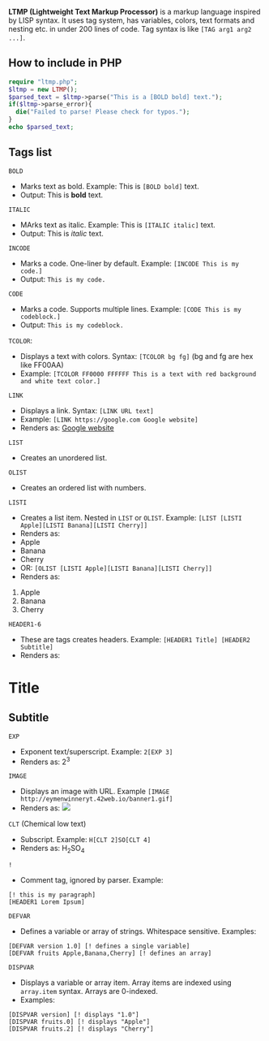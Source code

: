 **LTMP (Lightweight Text Markup Processor)** is a markup language inspired by LISP syntax. It uses tag system, has variables, colors, text formats and nesting etc. in under 200 lines of code. Tag syntax is like `[TAG arg1 arg2 ...]`.

## How to include in PHP

```php
require "ltmp.php";
$ltmp = new LTMP();
$parsed_text = $ltmp->parse("This is a [BOLD bold] text.");
if($ltmp->parse_error){
  die("Failed to parse! Please check for typos.");
}
echo $parsed_text;
```

## Tags list
`BOLD`
- Marks text as bold. Example: This is `[BOLD bold]` text.
- Output: This is **bold** text.

`ITALIC`
- MArks text as italic. Example: This is `[ITALIC italic]` text.
- Output: This is *italic* text.

`INCODE`
- Marks a code. One-liner by default. Example: `[INCODE This is my code.]`
- Output: `This is my code.`

`CODE`
- Marks a code. Supports multiple lines. Example: `[CODE This is my codeblock.]`
- Output: ```This is my codeblock.```

`TCOLOR`:
- Displays a text with colors. Syntax: `[TCOLOR bg fg]` (bg and fg are hex like FF00AA)
- Example: `[TCOLOR FF0000 FFFFFF This is a text with red background and white text color.]`

`LINK`
- Displays a link. Syntax: `[LINK URL text]`
- Example: `[LINK https://google.com Google website]`
- Renders as: [Google website](https://google.com)

`LIST`
- Creates an unordered list.

`OLIST`
- Creates an ordered list with numbers.

`LISTI`
- Creates a list item. Nested in `LIST` or `OLIST`.
Example: `[LIST [LISTI Apple][LISTI Banana][LISTI Cherry]]`
- Renders as:
- Apple
- Banana
- Cherry
- OR:
`[OLIST [LISTI Apple][LISTI Banana][LISTI Cherry]]`
- Renders as:
1. Apple
2. Banana
3. Cherry

`HEADER1-6`
- These are tags creates headers. Example: ```[HEADER1 Title]
[HEADER2 Subtitle]```
- Renders as:
# Title
## Subtitle

`EXP`
- Exponent text/superscript. Example: `2[EXP 3]`
- Renders as: 2<sup>3</sup>

`IMAGE`
- Displays an image with URL. Example `[IMAGE http://eymenwinneryt.42web.io/banner1.gif]`
- Renders as: ![](http://eymenwinneryt.42web.io/banner1.gif)

`CLT` (Chemical low text)
- Subscript. Example: `H[CLT 2]SO[CLT 4]`
- Renders as: H<sub>2</sub>SO<sub>4</sup>

`!`
- Comment tag, ignored by parser. Example:
```
[! this is my paragraph]
[HEADER1 Lorem Ipsum]
```

`DEFVAR`
- Defines a variable or array of strings. Whitespace sensitive. Examples:
```
[DEFVAR version 1.0] [! defines a single variable]
[DEFVAR fruits Apple,Banana,Cherry] [! defines an array]
```

`DISPVAR`
- Displays a variable or array item. Array items are indexed using `array.item` syntax. Arrays are 0-indexed.
- Examples:
```
[DISPVAR version] [! displays "1.0"]
[DISPVAR fruits.0] [! displays "Apple"]
[DISPVAR fruits.2] [! displays "Cherry"]
```
